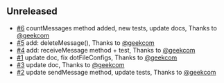 <!-- changelog-linker -->

<!-- dumped content start -->

## Unreleased

- [#6] countMessages method added, new tests, update docs, Thanks to [@geekcom]
- [#5] add: deleteMessage(), Thanks to [@geekcom]
- [#4] add: receiveMessage method + test, Thanks to [@geekcom]
- [#1] update doc, fix dotFileConfigs, Thanks to [@geekcom]
- [#3] update doc, Thanks to [@geekcom]
- [#2] update sendMessage method, update tests, Thanks to [@geekcom]

<!-- dumped content end -->
[#6]: https://github.com/geekcom/felicio/pull/6
[#5]: https://github.com/geekcom/felicio/pull/5
[#4]: https://github.com/geekcom/felicio/pull/4
[#3]: https://github.com/geekcom/felicio/pull/3
[#2]: https://github.com/geekcom/felicio/pull/2
[#1]: https://github.com/geekcom/felicio/pull/1
[@geekcom]: https://github.com/geekcom